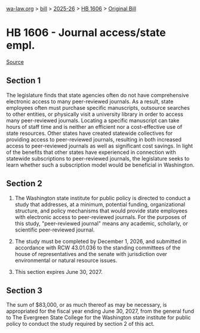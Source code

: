 [wa-law.org](/) > [bill](/bill/) > [2025-26](/bill/2025-26/) > [HB 1606](/bill/2025-26/hb/1606/) > [Original Bill](/bill/2025-26/hb/1606/1/)

# HB 1606 - Journal access/state empl.

[Source](http://lawfilesext.leg.wa.gov/biennium/2025-26/Pdf/Bills/House%20Bills/1606.pdf)

## Section 1
The legislature finds that state agencies often do not have comprehensive electronic access to many peer-reviewed journals. As a result, state employees often must purchase specific manuscripts, outsource searches to other entities, or physically visit a university library in order to access many peer-reviewed journals. Locating a specific manuscript can take hours of staff time and is neither an efficient nor a cost-effective use of state resources. Other states have created statewide collectives for providing access to peer-reviewed journals, resulting in both increased access to peer-reviewed journals as well as significant cost savings. In light of the benefits that other states have experienced in connection with statewide subscriptions to peer-reviewed journals, the legislature seeks to learn whether such a subscription model would be beneficial in Washington.

## Section 2
1. The Washington state institute for public policy is directed to conduct a study that addresses, at a minimum, potential funding, organizational structure, and policy mechanisms that would provide state employees with electronic access to peer-reviewed journals. For the purposes of this study, "peer-reviewed journal" means any academic, scholarly, or scientific peer-reviewed journal.

2. The study must be completed by December 1, 2026, and submitted in accordance with RCW 43.01.036 to the standing committees of the house of representatives and the senate with jurisdiction over environmental or natural resource issues.

3. This section expires June 30, 2027.

## Section 3
The sum of $83,000, or as much thereof as may be necessary, is appropriated for the fiscal year ending June 30, 2027, from the general fund to The Evergreen State College for the Washington state institute for public policy to conduct the study required by section 2 of this act.
